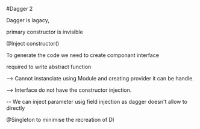 #Dagger 2

Dagger is lagacy, 

primary constructor is invisible

@Inject constructor()

To generate the code we need to create componant interface

required to write abstract function

--> Cannot instanciate using Module and creating provider it can be handle.


--> Interface do not have the constructor injection.

-- We can inject parameter usig field injection as dagger doesn't allow to directly

@Singleton to minimise the recreation of DI